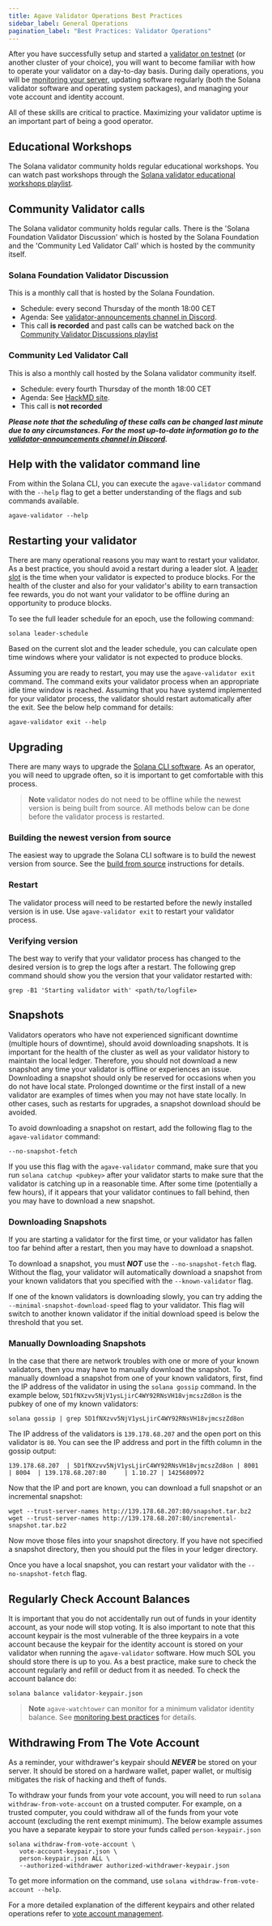 ```yaml
---
title: Agave Validator Operations Best Practices
sidebar_label: General Operations
pagination_label: "Best Practices: Validator Operations"
---
```


After you have successfully setup and started a
[validator on testnet](../setup-a-validator.md) (or another cluster
of your choice), you will want to become familiar with how to operate your
validator on a day-to-day basis. During daily operations, you will be
[monitoring your server](./monitoring.md), updating software regularly (both the
Solana validator software and operating system packages), and managing your vote
account and identity account.

All of these skills are critical to practice. Maximizing your validator uptime
is an important part of being a good operator.

## Educational Workshops

The Solana validator community holds regular educational workshops. You can
watch past workshops through the
[Solana validator educational workshops playlist](https://www.youtube.com/watch?v=86zySQ5vGW8&list=PLilwLeBwGuK6jKrmn7KOkxRxS9tvbRa5p).

## Community Validator calls

The Solana validator community holds regular calls. 
There is the 'Solana Foundation Validator Discussion' which is hosted by the Solana Foundation and the 'Community Led Validator Call'
which is hosted by the community itself. 

### Solana Foundation Validator Discussion

This is a monthly call that is hosted by the Solana Foundation. 
- Schedule: every second Thursday of the month 18:00 CET
- Agenda: See [validator-announcements channel in Discord](https://discord.com/channels/428295358100013066/586252910506016798). 
- This call **is recorded** and past calls can be watched back on the [Community Validator Discussions playlist](https://www.youtube.com/playlist?list=PLilwLeBwGuK78yjGBZwYhTf7rao0t13Zw)

### Community Led Validator Call

This is also a monthly call hosted by the Solana validator community itself.  
- Schedule: every fourth Thursday of the month 18:00 CET
- Agenda: See [HackMD site](https://hackmd.io/1DFauFMWTZG37-U7CXhxMg?view#Solana-Community-Validator-Call-Agendas). 
- This call is **not recorded**

***Please note that the scheduling of these calls can be changed last minute due to any circumstances. For the most up-to-date information go to the [validator-announcements channel in Discord](https://discord.com/channels/428295358100013066/586252910506016798).***

## Help with the validator command line

From within the Solana CLI, you can execute the `agave-validator` command with
the `--help` flag to get a better understanding of the flags and sub commands
available.

```
agave-validator --help
```

## Restarting your validator

There are many operational reasons you may want to restart your validator. As a
best practice, you should avoid a restart during a leader slot. A
[leader slot](https://solana.com/docs/terminology#leader-schedule) is the time
when your validator is expected to produce blocks. For the health of the cluster
and also for your validator's ability to earn transaction fee rewards, you do
not want your validator to be offline during an opportunity to produce blocks.

To see the full leader schedule for an epoch, use the following command:

```
solana leader-schedule
```

Based on the current slot and the leader schedule, you can calculate open time
windows where your validator is not expected to produce blocks.

Assuming you are ready to restart, you may use the `agave-validator exit`
command. The command exits your validator process when an appropriate idle time
window is reached. Assuming that you have systemd implemented for your validator
process, the validator should restart automatically after the exit. See the
below help command for details:

```
agave-validator exit --help
```

## Upgrading

There are many ways to upgrade the
[Solana CLI software](../../cli/install.md). As an operator, you
will need to upgrade often, so it is important to get comfortable with this
process.

> **Note** validator nodes do not need to be offline while the newest version is
> being built from source. All methods below can be done before
> the validator process is restarted.

### Building the newest version from source

The easiest way to upgrade the Solana CLI software is to build the newest
version from source. See the
[build from source](../cli/install.md#build-from-source) instructions for details.

### Restart

The validator process will need to be restarted before
the newly installed version is in use. Use `agave-validator exit` to restart
your validator process.

### Verifying version

The best way to verify that your validator process has changed to the desired
version is to grep the logs after a restart. The following grep command should
show you the version that your validator restarted with:

```
grep -B1 'Starting validator with' <path/to/logfile>
```

## Snapshots

Validators operators who have not experienced significant downtime (multiple
hours of downtime), should avoid downloading snapshots. It is important for the
health of the cluster as well as your validator history to maintain the local
ledger. Therefore, you should not download a new snapshot any time your
validator is offline or experiences an issue. Downloading a snapshot should only
be reserved for occasions when you do not have local state. Prolonged downtime
or the first install of a new validator are examples of times when you may not
have state locally. In other cases, such as restarts for upgrades, a snapshot
download should be avoided.

To avoid downloading a snapshot on restart, add the following flag to the
`agave-validator` command:

```
--no-snapshot-fetch
```

If you use this flag with the `agave-validator` command, make sure that you run
`solana catchup <pubkey>` after your validator starts to make sure that the
validator is catching up in a reasonable time. After some time (potentially a
few hours), if it appears that your validator continues to fall behind, then you
may have to download a new snapshot.

### Downloading Snapshots

If you are starting a validator for the first time, or your validator has fallen
too far behind after a restart, then you may have to download a snapshot.

To download a snapshot, you must **_NOT_** use the `--no-snapshot-fetch` flag.
Without the flag, your validator will automatically download a snapshot from
your known validators that you specified with the `--known-validator` flag.

If one of the known validators is downloading slowly, you can try adding the
`--minimal-snapshot-download-speed` flag to your validator. This flag will
switch to another known validator if the initial download speed is below the
threshold that you set.

### Manually Downloading Snapshots

In the case that there are network troubles with one or more of your known
validators, then you may have to manually download the snapshot. To manually
download a snapshot from one of your known validators, first, find the IP
address of the validator in using the `solana gossip` command. In the example
below, `5D1fNXzvv5NjV1ysLjirC4WY92RNsVH18vjmcszZd8on` is the pubkey of one of my
known validators:

```
solana gossip | grep 5D1fNXzvv5NjV1ysLjirC4WY92RNsVH18vjmcszZd8on
```

The IP address of the validators is `139.178.68.207` and the open port on this
validator is `80`. You can see the IP address and port in the fifth column in
the gossip output:

```
139.178.68.207  | 5D1fNXzvv5NjV1ysLjirC4WY92RNsVH18vjmcszZd8on | 8001   | 8004  | 139.178.68.207:80     | 1.10.27 | 1425680972
```

Now that the IP and port are known, you can download a full snapshot or an
incremental snapshot:

```
wget --trust-server-names http://139.178.68.207:80/snapshot.tar.bz2
wget --trust-server-names http://139.178.68.207:80/incremental-snapshot.tar.bz2
```

Now move those files into your snapshot directory. If you have not specified a
snapshot directory, then you should put the files in your ledger directory.

Once you have a local snapshot, you can restart your validator with the
`--no-snapshot-fetch` flag.

## Regularly Check Account Balances

It is important that you do not accidentally run out of funds in your identity
account, as your node will stop voting. It is also important to note that this
account keypair is the most vulnerable of the three keypairs in a vote account
because the keypair for the identity account is stored on your validator when
running the `agave-validator` software. How much SOL you should store there is
up to you. As a best practice, make sure to check the account regularly and
refill or deduct from it as needed. To check the account balance do:

```
solana balance validator-keypair.json
```

> **Note** `agave-watchtower` can monitor for a minimum validator identity
> balance. See [monitoring best practices](./monitoring.md) for details.

## Withdrawing From The Vote Account

As a reminder, your withdrawer's keypair should **_NEVER_** be stored on your
server. It should be stored on a hardware wallet, paper wallet, or multisig
mitigates the risk of hacking and theft of funds.

To withdraw your funds from your vote account, you will need to run
`solana withdraw-from-vote-account` on a trusted computer. For example, on a
trusted computer, you could withdraw all of the funds from your vote account
(excluding the rent exempt minimum). The below example assumes you have a
separate keypair to store your funds called `person-keypair.json`

```
solana withdraw-from-vote-account \
   vote-account-keypair.json \
   person-keypair.json ALL \
   --authorized-withdrawer authorized-withdrawer-keypair.json
```

To get more information on the command, use
`solana withdraw-from-vote-account --help`.

For a more detailed explanation of the different keypairs and other related
operations refer to
[vote account management](../guides/vote-accounts.md).
